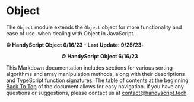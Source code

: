 # Object

The `Object` module extends the `Object` object for more functionality and ease of use. when dealing with Object in JavaScript.

**© HandyScript Object 6/16/23 - Last Update: 9/25/23:**

<p align="center"><b>© HandyScript Object 6/16/23</b></p>

This Markdown documentation includes sections for various sorting algorithms and array manipulation methods, along with their descriptions and TypeScript function signatures. The table of contents at the beginning [Back To Top](#object) of the document allows for easy navigation. If you have any questions or suggestions, please contact us at <contact@handyscript.tech>.
